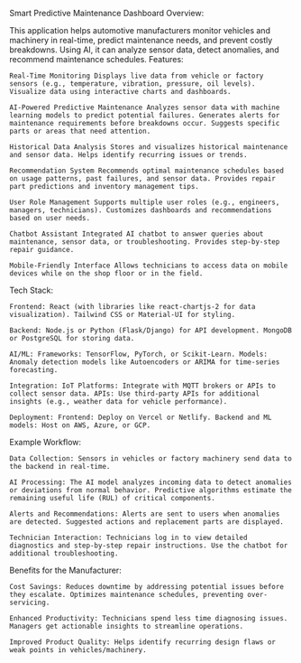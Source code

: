 Smart Predictive Maintenance Dashboard
Overview:

This application helps automotive manufacturers monitor vehicles and machinery in real-time, predict maintenance needs, and prevent costly breakdowns. Using AI, it can analyze sensor data, detect anomalies, and recommend maintenance schedules. Features:

    Real-Time Monitoring Displays live data from vehicle or factory sensors (e.g., temperature, vibration, pressure, oil levels). Visualize data using interactive charts and dashboards.

    AI-Powered Predictive Maintenance Analyzes sensor data with machine learning models to predict potential failures. Generates alerts for maintenance requirements before breakdowns occur. Suggests specific parts or areas that need attention.

    Historical Data Analysis Stores and visualizes historical maintenance and sensor data. Helps identify recurring issues or trends.

    Recommendation System Recommends optimal maintenance schedules based on usage patterns, past failures, and sensor data. Provides repair part predictions and inventory management tips.

    User Role Management Supports multiple user roles (e.g., engineers, managers, technicians). Customizes dashboards and recommendations based on user needs.

    Chatbot Assistant Integrated AI chatbot to answer queries about maintenance, sensor data, or troubleshooting. Provides step-by-step repair guidance.

    Mobile-Friendly Interface Allows technicians to access data on mobile devices while on the shop floor or in the field.

Tech Stack:

    Frontend: React (with libraries like react-chartjs-2 for data visualization). Tailwind CSS or Material-UI for styling.

    Backend: Node.js or Python (Flask/Django) for API development. MongoDB or PostgreSQL for storing data.

    AI/ML: Frameworks: TensorFlow, PyTorch, or Scikit-Learn. Models: Anomaly detection models like Autoencoders or ARIMA for time-series forecasting.

    Integration: IoT Platforms: Integrate with MQTT brokers or APIs to collect sensor data. APIs: Use third-party APIs for additional insights (e.g., weather data for vehicle performance).

    Deployment: Frontend: Deploy on Vercel or Netlify. Backend and ML models: Host on AWS, Azure, or GCP.

Example Workflow:

    Data Collection: Sensors in vehicles or factory machinery send data to the backend in real-time.

    AI Processing: The AI model analyzes incoming data to detect anomalies or deviations from normal behavior. Predictive algorithms estimate the remaining useful life (RUL) of critical components.

    Alerts and Recommendations: Alerts are sent to users when anomalies are detected. Suggested actions and replacement parts are displayed.

    Technician Interaction: Technicians log in to view detailed diagnostics and step-by-step repair instructions. Use the chatbot for additional troubleshooting.

Benefits for the Manufacturer:

    Cost Savings: Reduces downtime by addressing potential issues before they escalate. Optimizes maintenance schedules, preventing over-servicing.

    Enhanced Productivity: Technicians spend less time diagnosing issues. Managers get actionable insights to streamline operations.

    Improved Product Quality: Helps identify recurring design flaws or weak points in vehicles/machinery.
